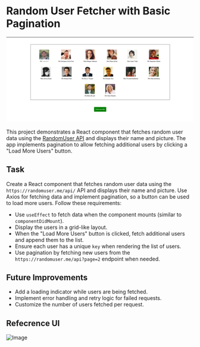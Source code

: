 # Random User Fetcher with Basic Pagination

![alt text](image.png)

This project demonstrates a React component that fetches random user data using the [RandomUser API](https://randomuser.me/api/) and displays their name and picture. The app implements pagination to allow fetching additional users by clicking a "Load More Users" button.

## Task

Create a React component that fetches random user data using the `https://randomuser.me/api/` API and displays their name and picture. Use Axios for fetching data and implement pagination, so a button can be used to load more users. Follow these requirements:

- Use `useEffect` to fetch data when the component mounts (similar to `componentDidMount`).
- Display the users in a grid-like layout.
- When the "Load More Users" button is clicked, fetch additional users and append them to the list.
- Ensure each user has a unique `key` when rendering the list of users.
- Use pagination by fetching new users from the `https://randomuser.me/api?page=2` endpoint when needed.

## Future Improvements

- Add a loading indicator while users are being fetched.
- Implement error handling and retry logic for failed requests.
- Customize the number of users fetched per request.

## Refecrence UI

![Image](https://utfs.io/f/A8JZzw0Laf9jyvMCIikuNmbLHSZhjdl15eEqAOaxiK6o7wRp)
